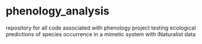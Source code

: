 # phenology_analysis
repository for all code associated with phenology project testing ecological predictions of species occurrence in a mimetic system with iNaturalist data 
